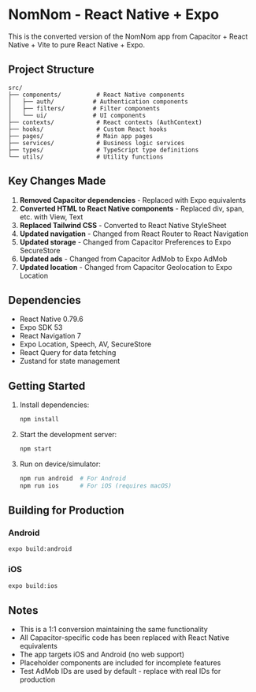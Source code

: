 # NomNom - React Native + Expo

This is the converted version of the NomNom app from Capacitor + React Native + Vite to pure React Native + Expo.

## Project Structure

```
src/
├── components/          # React Native components
│   ├── auth/           # Authentication components
│   ├── filters/        # Filter components
│   └── ui/             # UI components
├── contexts/            # React contexts (AuthContext)
├── hooks/               # Custom React hooks
├── pages/               # Main app pages
├── services/            # Business logic services
├── types/               # TypeScript type definitions
└── utils/               # Utility functions
```

## Key Changes Made

1. **Removed Capacitor dependencies** - Replaced with Expo equivalents
2. **Converted HTML to React Native components** - Replaced div, span, etc. with View, Text
3. **Replaced Tailwind CSS** - Converted to React Native StyleSheet
4. **Updated navigation** - Changed from React Router to React Navigation
5. **Updated storage** - Changed from Capacitor Preferences to Expo SecureStore
6. **Updated ads** - Changed from Capacitor AdMob to Expo AdMob
7. **Updated location** - Changed from Capacitor Geolocation to Expo Location

## Dependencies

- React Native 0.79.6
- Expo SDK 53
- React Navigation 7
- Expo Location, Speech, AV, SecureStore
- React Query for data fetching
- Zustand for state management

## Getting Started

1. Install dependencies:

   ```bash
   npm install
   ```

2. Start the development server:

   ```bash
   npm start
   ```

3. Run on device/simulator:
   ```bash
   npm run android  # For Android
   npm run ios      # For iOS (requires macOS)
   ```

## Building for Production

### Android

```bash
expo build:android
```

### iOS

```bash
expo build:ios
```

## Notes

- This is a 1:1 conversion maintaining the same functionality
- All Capacitor-specific code has been replaced with React Native equivalents
- The app targets iOS and Android (no web support)
- Placeholder components are included for incomplete features
- Test AdMob IDs are used by default - replace with real IDs for production
